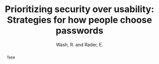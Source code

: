---
layout: workshop
type: workshop
category: workshop
tags: privacy
title: "Prioritizing security over usability: Strategies for how people choose passwords"
author: Wash, R. and Rader, E.
year: 2021
workshop: "2021 Symposium on Usable Privacy and Security"
papertype: Poster
abstract: fase
poster: "jcs_SOUPS2021_poster.pdf"
---